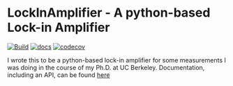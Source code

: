 LockInAmplifier - A python-based Lock-in Amplifier
=====================================================
[![Build](https://github.com/edmundsj/liapy/actions/workflows/python-package-conda.yml/badge.svg)](https://github.com/edmundsj/liapy/actions/workflows/python-package-conda.yml) [![docs](https://github.com/edmundsj/liapy/actions/workflows/build-docs.yml/badge.svg)](https://github.com/edmundsj/liapy/actions/workflows/build-docs.yml) [![codecov](https://codecov.io/gh/edmundsj/liapy/branch/main/graph/badge.svg?token=OG93EWLg2F)](https://codecov.io/gh/edmundsj/liapy)

I wrote this to be a python-based lock-in amplifier for some measurements I was doing in the course of my Ph.D. at UC Berkeley. Documentation, including an API, can be found [here](https://edmundsj.github.io/liapy/)

